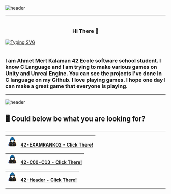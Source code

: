 ![header](https://capsule-render.vercel.app/api?type=wave&color=gradient&height=200&section=header&text=&fontSize=90)


---------

# <h3 align="center">Hi There 🐥</h3>
[![Typing SVG](https://readme-typing-svg.herokuapp.com?font=Fira+Code&pause=1000&color=1E307E85&center=true&vCenter=true&width=435&lines=+++++++++++++Ahmet+Mert+Kalaman)](https://git.io/typing-svg)

# <h3> I am Ahmet Mert Kalaman 42 Ecole software school student. I know C Language and I am trying to make various games on Unity and Unreal Engine. You can see the projects I've done in C language on my Github. I love playing games. I hope one day I can make a great game that everyone is playing. </h3>



-------

![header](https://capsule-render.vercel.app/api?type=wave&color=gradient&height=200&section=footer&text=&fontSize=90)

## 🖥️ Could below be what you are looking for?
****************************
| <picture><img src = "https://github.com/0xAbdulKhalid/0xAbdulKhalid/raw/main/assets/mdImages/about_me.gif" width = 30px></picture>  &nbsp; [42-EXAMRANK02 - Click There!](https://github.com/ahkalama/42-EXAMRANK02)       | 
|-----------------------------------------| 

| <picture><img src = "https://github.com/0xAbdulKhalid/0xAbdulKhalid/raw/main/assets/mdImages/about_me.gif" width = 30px></picture>  &nbsp; [42-C00-C13 - Click There!](https://github.com/ahkalama/42-Piscine-C00-C13)       | 
|-----------------------------------------| 

| <picture><img src = "https://github.com/0xAbdulKhalid/0xAbdulKhalid/raw/main/assets/mdImages/about_me.gif" width = 30px></picture>  &nbsp; [42-Header - Click There!](https://github.com/ahkalama/42-HEADER)       | 
|-----------------------------------------| 
****************************

